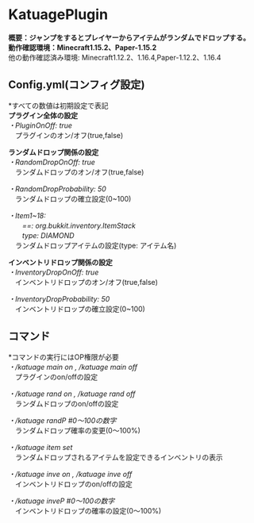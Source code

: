# KatuagePlugin
**概要：ジャンプをするとプレイヤーからアイテムがランダムでドロップする。**  
**動作確認環境：Minecraft1.15.2、Paper-1.15.2**  
 他の動作確認済み環境: Minecraft1.12.2、1.16.4,Paper-1.12.2、1.16.4
## Config.yml(コンフィグ設定)  
*すべての数値は初期設定で表記  
**プラグイン全体の設定**  
*・PluginOnOff: true*  
　プラグインのオン/オフ(true,false)  

**ランダムドロップ関係の設定**  
*・RandomDropOnOff: true*  
　ランダムドロップのオン/オフ(true,false)  
  
*・RandomDropProbability: 50*  
　ランダムドロップの確立設定(0~100)
  
*・Item1~18:*  
   　　*==: org.bukkit.inventory.ItemStack*  
   　　*type: DIAMOND*  
　ランダムドロップアイテムの設定(type: アイテム名)
     
 **インベントリドロップ関係の設定**  
*・InventoryDropOnOff: true*  
　インベントリドロップのオン/オフ(true,false)  
   
*・InventoryDropProbability: 50*  
　インベントリドロップの確立設定(0~100)  
   
## コマンド  
*コマンドの実行にはOP権限が必要  
*・/katuage main on , /katuage main off*  
　プラグインのon/offの設定  
   
*・/katuage rand on , /katuage rand off*  
　ランダムドロップのon/offの設定  
   
*・/katuage randP #0〜100の数字*  
　ランダムドロップ確率の変更(0〜100%) 
   
*・/katuage item set*  
　ランダムドロップされるアイテムを設定できるインベントリの表示  
   
*・/katuage inve on , /katuage inve off*  
　インベントリドロップのon/offの設定  
   
*・/katuage inveP #0〜100の数字*  
　インベントリドロップの確率の設定(0〜100%)  
   
